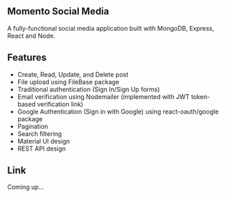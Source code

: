 ## Momento Social Media
A fully-functional social media application built with MongoDB, Express, React and Node. 

## Features
- Create, Read, Update, and Delete post
- File upload using FileBase package
- Traditional authentication (Sign In/Sign Up forms)
- Email verification using Nodemailer (implemented with JWT token-based verification link)
- Google Authentication (Sign in with Google) using react-oauth/google package
- Pagination
- Search filtering
- Material UI design
- REST API design

## Link
Coming up...